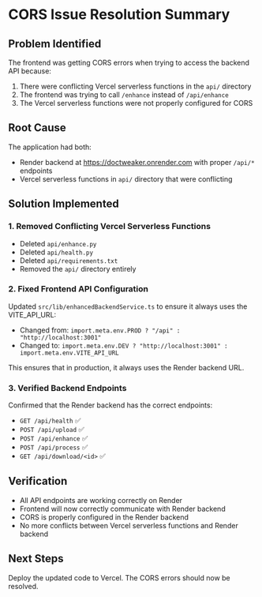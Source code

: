 # CORS Issue Resolution Summary

## Problem Identified
The frontend was getting CORS errors when trying to access the backend API because:
1. There were conflicting Vercel serverless functions in the `api/` directory
2. The frontend was trying to call `/enhance` instead of `/api/enhance`
3. The Vercel serverless functions were not properly configured for CORS

## Root Cause
The application had both:
- Render backend at https://doctweaker.onrender.com with proper `/api/*` endpoints
- Vercel serverless functions in `api/` directory that were conflicting

## Solution Implemented

### 1. Removed Conflicting Vercel Serverless Functions
- Deleted `api/enhance.py`
- Deleted `api/health.py`
- Deleted `api/requirements.txt`
- Removed the `api/` directory entirely

### 2. Fixed Frontend API Configuration
Updated `src/lib/enhancedBackendService.ts` to ensure it always uses the VITE_API_URL:
- Changed from: `import.meta.env.PROD ? "/api" : "http://localhost:3001"`
- Changed to: `import.meta.env.DEV ? "http://localhost:3001" : import.meta.env.VITE_API_URL`

This ensures that in production, it always uses the Render backend URL.

### 3. Verified Backend Endpoints
Confirmed that the Render backend has the correct endpoints:
- `GET /api/health` ✅
- `POST /api/upload` ✅
- `POST /api/enhance` ✅
- `POST /api/process` ✅
- `GET /api/download/<id>` ✅

## Verification
- All API endpoints are working correctly on Render
- Frontend will now correctly communicate with Render backend
- CORS is properly configured in the Render backend
- No more conflicts between Vercel serverless functions and Render backend

## Next Steps
Deploy the updated code to Vercel. The CORS errors should now be resolved.